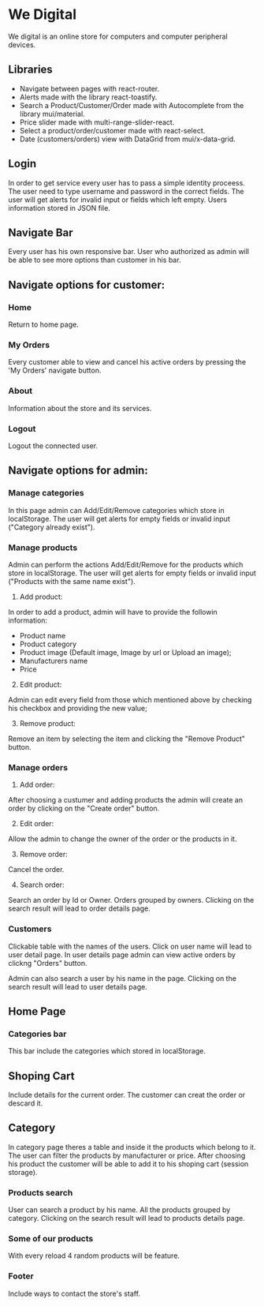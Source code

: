 # We Digital

We digital is an online store for computers and computer peripheral devices.

## Libraries

* Navigate between pages with react-router.
* Alerts made with the library react-toastify.
* Search a Product/Customer/Order made with Autocomplete from the library mui/material.
* Price slider made with multi-range-slider-react.
* Select a product/order/customer made with react-select.
* Date (customers/orders) view with DataGrid from mui/x-data-grid.

## Login

In order to get service every user has to pass a simple identity proceess.
The user need to type username and password in the correct fields.
The user will get alerts for invalid input or fields which left empty.
Users information stored in JSON file.


## Navigate Bar

Every user has his own responsive bar.
User who authorized as admin will be able to see more options than customer in his bar.

## Navigate options for customer:

### Home

Return to home page.

### My Orders

Every customer able to view and cancel his active orders by pressing the 'My Orders' navigate button.

### About

Information about the store and its services.

### Logout

Logout the connected user.

## Navigate options for admin:

### Manage categories

In this page admin can Add/Edit/Remove categories which store in localStorage.
The user will get alerts for empty fields or invalid input ("Category already exist").

### Manage products
Admin can perform the actions Add/Edit/Remove for the products which store in localStorage.
The user will get alerts for empty fields or invalid input ("Products with the same name exist").

1) Add product:

In order to add a product, admin will have to provide the followin information:
* Product name
* Product category
* Product image (Default image, Image by url or Upload an image);
* Manufacturers name
* Price

2) Edit product:

Admin can edit every field from those which mentioned above by checking his checkbox and providing the new value;

3) Remove product:

Remove an item by selecting the item and clicking the "Remove Product" button.

### Manage orders

1) Add order:

After choosing a custumer and adding products the admin will create an order by clicking on the "Create order" button.

2) Edit order:

Allow the admin to change the owner of the order or the products in it.

3) Remove order:

Cancel the order.

4) Search order:

Search an order by Id or Owner. Orders grouped by owners.
Clicking on the search result will lead to order details page.

### Customers

Clickable table with the names of the users.
Click on user name will lead to user detail page.
In user details page admin can view active orders by clickng "Orders" button.

Admin can also search a user by his name in the page.
Clicking on the search result will lead to user details page.

## Home Page

### Categories bar

This bar include the categories which stored in localStorage.

## Shoping Cart

Include details for the current order.
The customer can creat the order or descard it.

## Category

In category page theres a table and inside it the products which belong to it.
The user can filter the products by manufacturer or price.
After choosing his product the customer will be able to add it to his shoping cart (session storage).

### Products search

User can search a product by his name.
All the products grouped by category.
Clicking on the search result will lead to products details page.

### Some of our products

With every reload 4 random products will be feature.

### Footer

Include ways to contact the store's staff.
